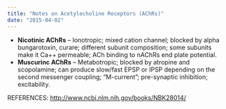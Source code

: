 ```yaml
---
title: "Notes on Acetylecholine Receptors (AChRs)"
date: "2015-04-02"
---
```


- **Nicotinic AChRs** – Ionotropic; mixed cation channel; blocked by alpha bungarotoxin, curare; different subunit composition; some subunits make it Ca++ permeable; ACh binding to nAChRs end plate potential.
- **Muscurinc AChRs** – Metabotropic; blocked by atropine and scopolamine; can produce slow/fast EPSP or IPSP depending on the second messenger coupling; “M-current”; pre-synaptic inhibition; excitability.

REFERENCES: http://www.ncbi.nlm.nih.gov/books/NBK28014/
